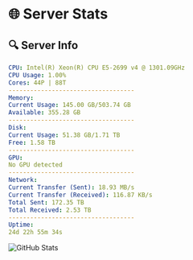 # 🌐 Server Stats
## 🔍 Server Info
```yaml
CPU: Intel(R) Xeon(R) CPU E5-2699 v4 @ 1301.09GHz
CPU Usage: 1.00%
Cores: 44P | 88T
-----------------------------------
Memory:
Current Usage: 145.00 GB/503.74 GB
Available: 355.28 GB
-----------------------------------
Disk:
Current Usage: 51.38 GB/1.71 TB
Free: 1.58 TB
-----------------------------------
GPU:
No GPU detected
-----------------------------------
Network:
Current Transfer (Sent): 18.93 MB/s
Current Transfer (Received): 116.87 KB/s
Total Sent: 172.35 TB
Total Received: 2.53 TB
-----------------------------------
Uptime:
24d 22h 55m 34s
```
![GitHub Stats](https://img.shields.io/badge/Updated-2025-03-04_21:38:52-blue)